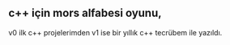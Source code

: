## c++ için mors alfabesi oyunu,

v0 ilk c++ projelerimden v1 ise bir yıllık c++ tecrübem ile yazıldı.
